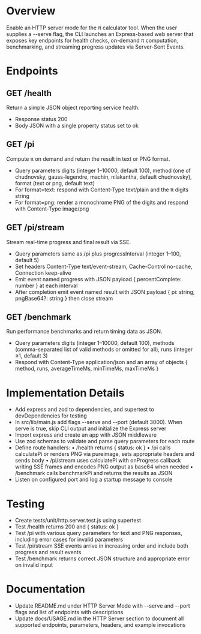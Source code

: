 # Overview

Enable an HTTP server mode for the π calculator tool. When the user supplies a --serve flag, the CLI launches an Express-based web server that exposes key endpoints for health checks, on-demand π computation, benchmarking, and streaming progress updates via Server-Sent Events.

# Endpoints

## GET /health
Return a simple JSON object reporting service health.

- Response status 200
- Body JSON with a single property status set to ok

## GET /pi
Compute π on demand and return the result in text or PNG format.

- Query parameters digits (integer 1–10000, default 100), method (one of chudnovsky, gauss-legendre, machin, nilakantha, default chudnovsky), format (text or png, default text)
- For format=text: respond with Content-Type text/plain and the π digits string
- For format=png: render a monochrome PNG of the digits and respond with Content-Type image/png

## GET /pi/stream
Stream real-time progress and final result via SSE.

- Query parameters same as /pi plus progressInterval (integer 1–100, default 5)
- Set headers Content-Type text/event-stream, Cache-Control no-cache, Connection keep-alive
- Emit event named progress with JSON payload { percentComplete: number } at each interval
- After completion emit event named result with JSON payload { pi: string, pngBase64?: string } then close stream

## GET /benchmark
Run performance benchmarks and return timing data as JSON.

- Query parameters digits (integer 1–10000, default 100), methods (comma-separated list of valid methods or omitted for all), runs (integer ≥1, default 3)
- Respond with Content-Type application/json and an array of objects { method, runs, averageTimeMs, minTimeMs, maxTimeMs }

# Implementation Details

- Add express and zod to dependencies, and supertest to devDependencies for testing
- In src/lib/main.js add flags --serve and --port (default 3000). When serve is true, skip CLI output and initialize the Express server
- Import express and create an app with JSON middleware
- Use zod schemas to validate and parse query parameters for each route
- Define route handlers:
  • /health returns { status: ok }
  • /pi calls calculatePi or renders PNG via pureimage, sets appropriate headers and sends body
  • /pi/stream uses calculatePi with onProgress callback writing SSE frames and encodes PNG output as base64 when needed
  • /benchmark calls benchmarkPi and returns the results as JSON
- Listen on configured port and log a startup message to console

# Testing

- Create tests/unit/http.server.test.js using supertest
- Test /health returns 200 and { status: ok }
- Test /pi with various query parameters for text and PNG responses, including error cases for invalid parameters
- Test /pi/stream SSE events arrive in increasing order and include both progress and result events
- Test /benchmark returns correct JSON structure and appropriate error on invalid input

# Documentation

- Update README.md under HTTP Server Mode with --serve and --port flags and list of endpoints with descriptions
- Update docs/USAGE.md in the HTTP Server section to document all supported endpoints, parameters, headers, and example invocations